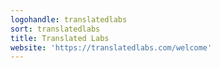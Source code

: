 ```yaml
---
logohandle: translatedlabs
sort: translatedlabs
title: Translated Labs
website: 'https://translatedlabs.com/welcome'
---
```

